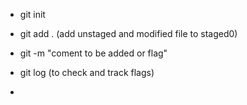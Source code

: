 
* git init
* git add . (add unstaged and modified file to staged0)
* git -m "coment to be added or flag"

* git log (to check and track flags)

* 